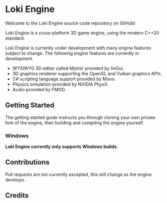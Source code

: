 Loki Engine
============
Welcome to the Loki Engine source code repository on GitHub!

Loki Engine is a cross-platform 3D game engine, using the modern C++20 standard. 

Loki Engine is currently under development with many engine features subject to change.
The following engine features are currently in development.

* WYSIWYG 3D editor called Mjolnir provided by ImGui.  
* 3D graphics renderer supporting the OpenGL and Vulkan graphics APIs.
* C# scripting language support provided by Mono. 
* Physics simulation provided by NVIDIA PhysX. 
* Audio provided by FMOD. 

Getting Started
---------------
The getting started guide instructs you through cloning your own private fork of the engine, then building and compiling the engine yourself. 

### Windows
**Loki Engine currently only supports Windows builds.**

Contributions
-------------
Pull requests are not currently excepted, this will change as the engine develops. 

Credits
-------